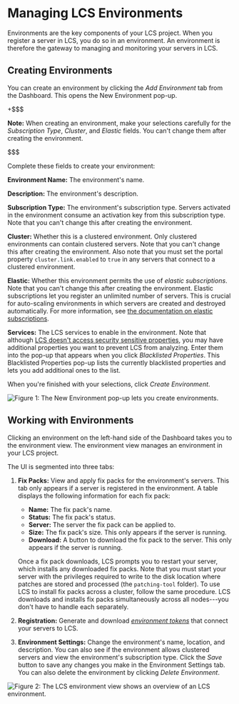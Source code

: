 # Managing LCS Environments [](id=managing-lcs-environments)

Environments are the key components of your LCS project. When you register a 
server in LCS, you do so in an environment. An environment is therefore the 
gateway to managing and monitoring your servers in LCS. 

## Creating Environments [](id=creating-environments)

You can create an environment by clicking the *Add Environment* tab from the
Dashboard. This opens the New Environment pop-up. 

+$$$

**Note:** When creating an environment, make your selections carefully for the 
*Subscription Type*, *Cluster*, and *Elastic* fields. You can't change them 
after creating the environment.

$$$

Complete these fields to create your environment: 

**Environment Name:** The environment's name.

**Description:** The environment's description.

**Subscription Type:** The environment's subscription type. Servers activated in
the environment consume an activation key from this subscription type. Note that
you can't change this after creating the environment. 

**Cluster:** Whether this is a clustered environment. Only clustered
environments can contain clustered servers. Note that you can't change this
after creating the environment. Also note that you must set the portal property
`cluster.link.enabled` to `true` in any servers that connect to a clustered
environment. 

**Elastic:** Whether this environment permits the use of *elastic
subscriptions*. Note that you can't change this after creating the environment.
Elastic subscriptions let you register an unlimited number of servers. This is
crucial for auto-scaling environments in which servers are created and destroyed
automatically. For more information, see 
[the documentation on elastic subscriptions](https://customer.liferay.com/documentation/7.1/deploy/-/official_documentation/deployment/managing-liferay-dxp-subscriptions#elastic-subscriptions). 

**Services:** The LCS services to enable in the environment. Note that although
[LCS doesn't access security sensitive properties](https://customer.liferay.com/documentation/7.1/deploy/-/official_documentation/deployment/what-lcs-stores-about-your-liferay-dxp-servers),
you may have additional properties you want to prevent LCS from analyzing. Enter
them into the pop-up that appears when you click *Blacklisted Properties*. This
Blacklisted Properties pop-up lists the currently blacklisted properties and
lets you add additional ones to the list. 

When you're finished with your selections, click *Create Environment*. 

![Figure 1: The New Environment pop-up lets you create environments.](../../../images-dxp/lcs-new-environment.png)

## Working with Environments [](id=working-with-environments)

Clicking an environment on the left-hand side of the Dashboard takes you to the
environment view. The environment view manages an environment in your LCS
project. 

The UI is segmented into three tabs: 

1.  **Fix Packs:** View and apply fix packs for the environment's 
    servers. This tab only appears if a server is registered in the environment. 
    A table displays the following information for each fix pack: 

    -   **Name:** The fix pack's name.
    -   **Status:** The fix pack's status.
    -   **Server:** The server the fix pack can be applied to.
    -   **Size:** The fix pack's size. This only appears if the server is 
        running. 
    -   **Download:** A button to download the fix pack to the server. This only 
        appears if the server is running. 

    Once a fix pack downloads, LCS prompts you to restart your server, which 
    installs any downloaded fix packs. Note that you must start your server with 
    the privileges required to write to the disk location where patches are 
    stored and processed (the `patching-tool` folder). To use LCS to install fix 
    packs across a cluster, follow the same procedure. LCS downloads and
    installs fix packs simultaneously across all nodes---you don't have to
    handle each separately. 

2.  **Registration:** Generate and download 
    [*environment tokens*](https://customer.liferay.com/documentation/7.1/deploy/-/official_documentation/deployment/understanding-environment-tokens) 
    that connect your servers to LCS. 

3.  **Environment Settings:** Change the environment's name, location, and
    description. You can also see if the environment allows clustered servers
    and view the environment's subscription type. Click the *Save* button to
    save any changes you make in the Environment Settings tab. You can also
    delete the environment by clicking *Delete Environment*. 

![Figure 2: The LCS environment view shows an overview of an LCS environment.](../../../images-dxp/lcs-environment-view.png)
